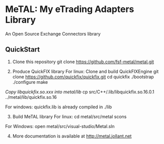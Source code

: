 MeTAL: My eTrading Adapters Library
===================================
An Open Source Exchange Connectors library

QuickStart
----------

1) Clone this repository
git clone https://github.com/fsf-metal/metal.git

2) Produce QuickFIX library
For linux: Clone and build QuickFIXEngine
    git clone https://github.com/quickfix/quickfix.git
    cd quickfix
    ./bootstrap
    ./configure
    make

*Copy libquickfix.so.xxx into metal/lib*
    cp src/C++/.lib/libquickfix.so.16.0.1 ../metal/lib/quickfix.so.16


For windows: quickfix.lib is already compiled in ./lib

3) Build MeTAL library
For linux:
    cd metal/src/metal
    scons

For Windows: open metal/src/visual-studio/Metal.sln

4) More documentation is available at http://metal.jollant.net
